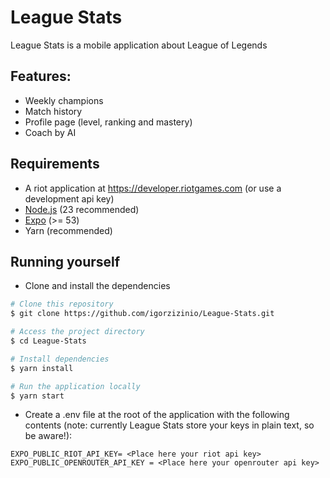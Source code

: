 # League Stats

League Stats is a mobile application about League of Legends


## Features:

 - Weekly champions
 - Match history
 - Profile page (level, ranking and mastery)
 - Coach by AI


## Requirements

- A riot application at <https://developer.riotgames.com> (or use a development api key)
- [Node.js](https://nodejs.org) (23 recommended)
- [Expo](https://expo.dev/) (>= 53)
- Yarn (recommended)

## Running yourself

- Clone and install the dependencies

```sh
# Clone this repository
$ git clone https://github.com/igorzizinio/League-Stats.git

# Access the project directory
$ cd League-Stats

# Install dependencies
$ yarn install

# Run the application locally
$ yarn start
```

- Create a .env file at the root of the application with the following contents (note: currently League Stats store your keys in plain text, so be aware!):

```text
EXPO_PUBLIC_RIOT_API_KEY= <Place here your riot api key>
EXPO_PUBLIC_OPENROUTER_API_KEY = <Place here your openrouter api key>
```
